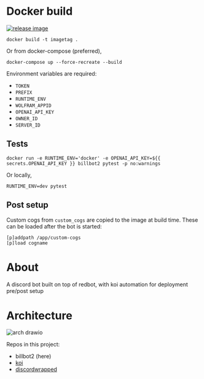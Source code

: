 # Docker build

[![release image](https://github.com/WiIIiamTang/billbot2/actions/workflows/docker_build.yml/badge.svg)](https://github.com/WiIIiamTang/billbot2/actions/workflows/docker_build.yml)

```
docker build -t imagetag .
```

Or from docker-compose (preferred),

```
docker-compose up --force-recreate --build
```

Environment variables are required:

- `TOKEN`
- `PREFIX`
- `RUNTIME_ENV`
- `WOLFRAM_APPID`
- `OPENAI_API_KEY`
- `OWNER_ID`
- `SERVER_ID`

## Tests

```
docker run -e RUNTIME_ENV='docker' -e OPENAI_API_KEY=${{ secrets.OPENAI_API_KEY }} billbot2 pytest -p no:warnings
```

Or locally,

```
RUNTIME_ENV=dev pytest
```

## Post setup

Custom cogs from `custom_cogs` are copied to the image at build time. These can be loaded after the bot is started:

```
[p]addpath /app/custom-cogs
[p]load cogname
```

# About

A discord bot built on top of redbot, with koi automation for deployment pre/post setup

# Architecture

![arch drawio](https://user-images.githubusercontent.com/48343678/211228032-d5f87b86-5f75-4c28-a1f3-3abd8e46f6d1.png)

Repos in this project:
- billbot2 (here)
- [koi](https://github.com/WiIIiamTang/koi)
- [discordwrapped](https://github.com/WiIIiamTang/discordwrapped)


